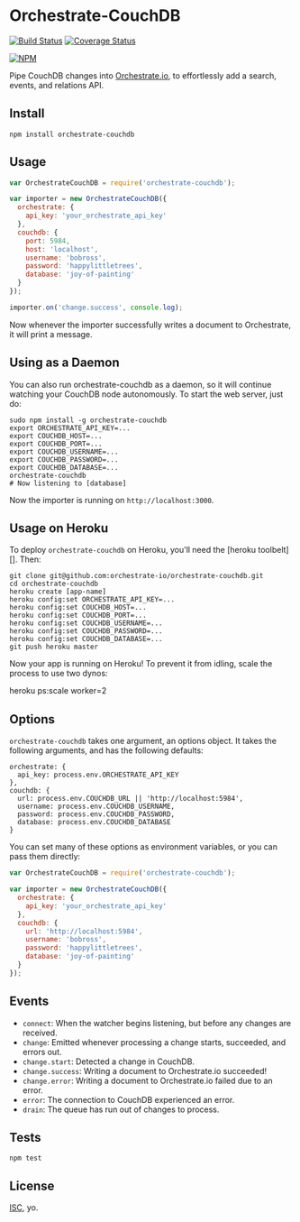 # Orchestrate-CouchDB

[![Build Status](https://travis-ci.org/orchestrate-io/orchestrate-couchdb.svg)](https://travis-ci.org/orchestrate-io/orchestrate-couchdb)
[![Coverage Status](https://coveralls.io/repos/orchestrate-io/orchestrate-couchdb/badge.png)](https://coveralls.io/r/orchestrate-io/orchestrate-couchdb)

[![NPM](https://nodei.co/npm/orchestrate-couchdb.png)](https://nodei.co/npm/orchestrate-couchdb/)

Pipe CouchDB changes into [Orchestrate.io][], to effortlessly add a search, events, and relations API.

## Install

    npm install orchestrate-couchdb

## Usage

```javascript
var OrchestrateCouchDB = require('orchestrate-couchdb');

var importer = new OrchestrateCouchDB({
  orchestrate: {
    api_key: 'your_orchestrate_api_key'
  },
  couchdb: {
    port: 5984,
    host: 'localhost',
    username: 'bobross',
    password: 'happylittletrees',
    database: 'joy-of-painting'
  }
});

importer.on('change.success', console.log);
```

Now whenever the importer successfully writes a document to Orchestrate, it will print a message.

## Using as a Daemon

You can also run orchestrate-couchdb as a daemon, so it will continue watching your CouchDB node autonomously. To start the web server, just do:

    sudo npm install -g orchestrate-couchdb
    export ORCHESTRATE_API_KEY=...
    export COUCHDB_HOST=...
    export COUCHDB_PORT=...
    export COUCHDB_USERNAME=...
    export COUCHDB_PASSWORD=...
    export COUCHDB_DATABASE=...
    orchestrate-couchdb
    # Now listening to [database]

Now the importer is running on `http://localhost:3000`.

## Usage on Heroku

To deploy `orchestrate-couchdb` on Heroku, you'll need the [heroku toolbelt][]. Then:

    git clone git@github.com:orchestrate-io/orchestrate-couchdb.git
    cd orchestrate-couchdb
    heroku create [app-name]
    heroku config:set ORCHESTRATE_API_KEY=...
    heroku config:set COUCHDB_HOST=...
    heroku config:set COUCHDB_PORT=...
    heroku config:set COUCHDB_USERNAME=...
    heroku config:set COUCHDB_PASSWORD=...
    heroku config:set COUCHDB_DATABASE=...
    git push heroku master

Now your app is running on Heroku! To prevent it from idling, scale the process to use two dynos:

  heroku ps:scale worker=2

## Options

`orchestrate-couchdb` takes one argument, an options object. It takes the following arguments, and has the following defaults:

    orchestrate: {
      api_key: process.env.ORCHESTRATE_API_KEY
    },
    couchdb: {
      url: process.env.COUCHDB_URL || 'http://localhost:5984',
      username: process.env.COUCHDB_USERNAME,
      password: process.env.COUCHDB_PASSWORD,
      database: process.env.COUCHDB_DATABASE
    }

You can set many of these options as environment variables, or you can pass them directly:

```javascript
var OrchestrateCouchDB = require('orchestrate-couchdb');

var importer = new OrchestrateCouchDB({
  orchestrate: {
    api_key: 'your_orchestrate_api_key'
  },
  couchdb: {
    url: 'http://localhost:5984',
    username: 'bobross',
    password: 'happylittletrees',
    database: 'joy-of-painting'
  }
});
```

## Events

* `connect`: When the watcher begins listening, but before any changes are received.
* `change`: Emitted whenever processing a change starts, succeeded, and errors out.
* `change.start`: Detected a change in CouchDB.
* `change.success`: Writing a document to Orchestrate.io succeeded!
* `change.error`: Writing a document to Orchestrate.io failed due to an error.
* `error`: The connection to CouchDB experienced an error.
* `drain`: The queue has run out of changes to process.

## Tests

    npm test

## License

[ISC][], yo.

[Orchestrate.io]: https://orchestrate.io/
[ISC]: http://opensource.org/licenses/ISC
